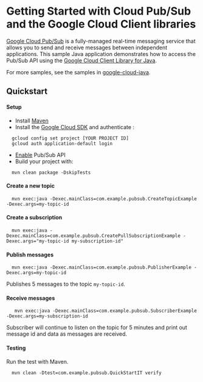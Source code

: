 # Getting Started with Cloud Pub/Sub and the Google Cloud Client libraries

[Google Cloud Pub/Sub][pubsub] is a fully-managed real-time messaging service that allows you to
send and receive messages between independent applications.
This sample Java application demonstrates how to access the Pub/Sub API using
the [Google Cloud Client Library for Java][google-cloud-java].

[pubsub]: https://cloud.google.com/pubsub/
[google-cloud-java]: https://github.com/GoogleCloudPlatform/google-cloud-java

For more samples, see the samples in
[google-cloud-java](https://github.com/GoogleCloudPlatform/google-cloud-java/tree/master/google-cloud-examples/src/main/java/com/google/cloud/examples/pubsub).

## Quickstart

#### Setup
- Install [Maven](http://maven.apache.org/)
- Install the [Google Cloud SDK](https://cloud.google.com/sdk/) and authenticate  :
```
  gcloud config set project [YOUR PROJECT ID]
  gcloud auth application-default login
```
- [Enable](https://console.cloud.google.com/apis/api/pubsub.googleapis.com/overview) Pub/Sub API
- Build your project with:
```
  mvn clean package -DskipTests
```

#### Create a new topic
```
  mvn exec:java -Dexec.mainClass=com.example.pubsub.CreateTopicExample -Dexec.args=my-topic-id
```

#### Create a subscription
```
  mvn exec:java -Dexec.mainClass=com.example.pubsub.CreatePullSubscriptionExample -Dexec.args="my-topic-id my-subscription-id"
```

#### Publish messages
```
  mvn exec:java -Dexec.mainClass=com.example.pubsub.PublisherExample -Dexec.args=my-topic-id
```
Publishes 5 messages to the topic `my-topic-id`.

#### Receive messages
```
   mvn exec:java -Dexec.mainClass=com.example.pubsub.SubscriberExample -Dexec.args=my-subscription-id
```
Subscriber will continue to listen on the topic for 5 minutes and print out message id and data as messages are received.

#### Testing
Run the test with Maven.
```
  mvn clean -Dtest=com.example.pubsub.QuickStartIT verify
```
